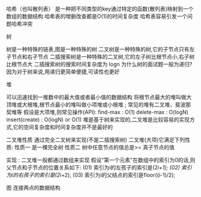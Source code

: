 
哈希（也叫散列表）
是一种把不同类型的key通过特定的函数(散列表)映射到一个数组的数据结构
哈希表的增删改查都是O(1)的时间复杂度 
哈希表容易引发一个问题哈希冲突

树  

树是一种特殊的链表,图是一种特殊的树 
二叉树是一种特殊的树,它的子节点只有左子节点和右子节点
二插搜索树是一种特殊的二叉树,它的左子树比根节点小,右子树比根节点大 
二插搜索树的搜索时间复杂度为 logn
为什么树的面试题一般为递归?
因为对于树来说,用递归更简单便捷,可读性也更好


堆  

可以迅速找到一推数中的最大值或者最小值的数据结构
将根节点最大的堆叫做大顶堆或大根堆,根节点最小的堆叫做小项堆或小根堆 ; 常见的堆有二叉堆、斐波那契堆等
假设是大项堆,则常见操作(API):
find-max : O(1)
delete-max : O(logN)
insert(create) : O(logN) or O(1)
堆是基于树来实现的,二叉堆是比较容易的实现方式,它的空间复杂度和时间复杂度并不是最好的

二叉堆性质
通过完全二叉树来实现(不是二插搜索树)
二叉堆(大项)它满足下列性质: 
性质一 是一棵完全树
性质二 树中任意节点的值总是>= 真子节点的值

实现  : 
二叉堆一般都通过数组来实现
假设"第一个元素"在数组中的索引为0的话,则父节点和子节点的位置关系如下: 
(01) 索引为i的左孩子的索引是(2*i+1);
(02) 索引为i的右孩子的索引是(2*i+2);
(03) 索引为i的父结点的索引是floor((i-1)/2);


图 
连接两点的数据结构 
